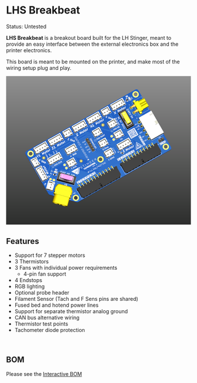 # LHS Breakbeat

Status: Untested

**LHS Breakbeat** is a breakout board built for the LH Stinger, meant to provide an easy interface between the external electronics box and the printer electronics.

This board is meant to be mounted on the printer, and make most of the wiring setup plug and play.

![LHS Breakbeat PCB Front](Images/bf.png)


## Features
* Support for 7 stepper motors
* 3 Thermistors
* 3 Fans with individual power requirements
  * 4-pin fan support
* 4 Endstops
* RGB lighting
* Optional probe header
* Filament Sensor (Tach and F Sens pins are shared)
* Fused bed and hotend power lines 
* Support for separate thermistor analog ground
* CAN bus alternative wiring
* Thermistor test points
* Tachometer diode protection

<br>



## BOM
Please see the [Interactive BOM](https://htmlpreview.github.io/?https://github.com/lhndo/LH-Stinger/blob/main/PCB/LHS%20Breakbeat/BOM/ibom.html)
